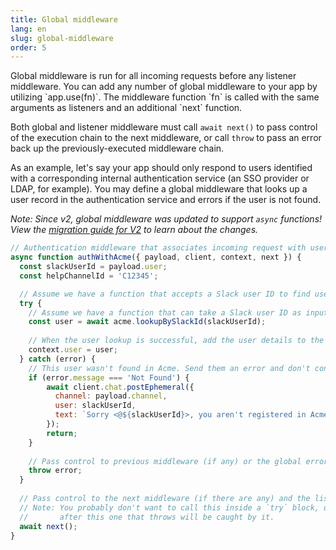 ```yaml
---
title: Global middleware
lang: en
slug: global-middleware
order: 5
---
```


<div class="section-content">
Global middleware is run for all incoming requests before any listener middleware. You can add any number of global middleware to your app by utilizing `app.use(fn)`. The middleware function `fn` is called with the same arguments as listeners and an additional `next` function.

Both global and listener middleware must call `await next()` to pass control of the execution chain to the next middleware, or call `throw` to pass an error back up the previously-executed middleware chain.

As an example, let's say your app should only respond to users identified with a corresponding internal authentication service (an SSO provider or LDAP, for example). You may define a global middleware that looks up a user record in the authentication service and errors if the user is not found.

*Note: Since v2, global middleware was updated to support `async` functions! View the [migration guide for V2](https://slack.dev/bolt/tutorial/migration-v2) to learn about the changes.*
</div>

```javascript
// Authentication middleware that associates incoming request with user in Acme identity provider
async function authWithAcme({ payload, client, context, next }) {
  const slackUserId = payload.user;
  const helpChannelId = 'C12345';

  // Assume we have a function that accepts a Slack user ID to find user details from Acme
  try {
    // Assume we have a function that can take a Slack user ID as input to find user details from the provider
    const user = await acme.lookupBySlackId(slackUserId);
      
    // When the user lookup is successful, add the user details to the context
    context.user = user;
  } catch (error) {
    // This user wasn't found in Acme. Send them an error and don't continue processing request
    if (error.message === 'Not Found') {
        await client.chat.postEphemeral({
          channel: payload.channel,
          user: slackUserId,
          text: `Sorry <@${slackUserId}>, you aren't registered in Acme. Please post in <#${helpChannelId}> for assistance.`
        });
        return;
    }
    
    // Pass control to previous middleware (if any) or the global error handler
    throw error;
  }
  
  // Pass control to the next middleware (if there are any) and the listener functions
  // Note: You probably don't want to call this inside a `try` block, or any middleware
  //       after this one that throws will be caught by it. 
  await next();
}
```
